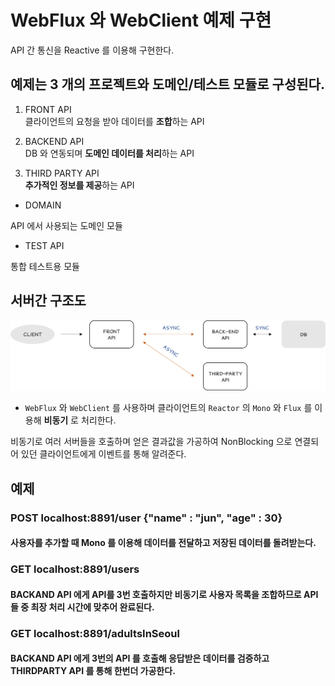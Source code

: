 # WebFlux 와 WebClient 예제 구현
 
API 간 통신을 Reactive 를 이용해 구현한다.<br>

## 예제는 3 개의 프로젝트와 도메인/테스트 모듈로 구성된다.
1. FRONT API<br>
클라이언트의 요청을 받아 데이터를 **조합**하는 API

2. BACKEND API<br>
DB 와 연동되며 **도메인 데이터를 처리**하는 API

3. THIRD PARTY API<br>
**추가적인 정보를 제공**하는 API

- DOMAIN

API 에서 사용되는 도메인 모듈

- TEST API

통합 테스트용 모듈

## 서버간 구조도

![API 서버 간 통신](/resource/image/api-flow.png)

- `WebFlux` 와 `WebClient` 를 사용하며 클라이언트의  `Reactor` 의 `Mono` 와 `Flux` 를 이용해 **비동기** 로 처리한다.

비동기로 여러 서버들을 호출하며 얻은 결과값을 가공하여 NonBlocking 으로 연결되어 있던 클라이언트에게 이벤트를 통해 알려준다.

## 예제

### POST localhost:8891/user {"name" : "jun", "age" : 30}
#### 사용자를 추가할 때 Mono 를 이용해 데이터를 전달하고 저장된 데이터를 돌려받는다.

### GET localhost:8891/users
#### BACKAND API 에게 API를 3번 호출하지만 비동기로 사용자 목록을 조합하므로 API 들 중 최장 처리 시간에 맞추어 완료된다.

### GET localhost:8891/adultsInSeoul
#### BACKAND API 에게 3번의 API 를 호출해 응답받은 데이터를 검증하고 THIRDPARTY API 를 통해 한번더 가공한다.

